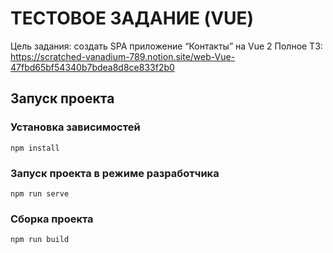 # ТЕСТОВОЕ ЗАДАНИЕ (VUE)

Цель задания: создать SPA приложение “Контакты” на Vue 2
Полное ТЗ: https://scratched-vanadium-789.notion.site/web-Vue-47fbd65bf54340b7bdea8d8ce833f2b0

## Запуск проекта

### Установка зависимостей
```
npm install
```

### Запуск проекта в режиме разработчика
```
npm run serve
```

### Сборка проекта
```
npm run build
```